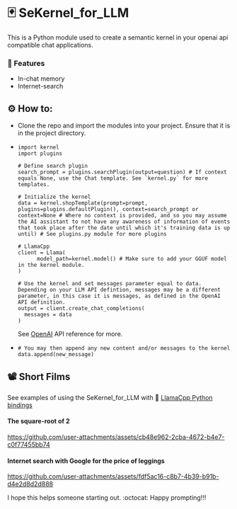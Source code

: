 # 🃏 SeKernel_for_LLM
This is a Python module used to create a semantic kernel in your openai api compatible chat applications.

### 🍬 Features
- In-chat memory
- Internet-search

## ⚙️ How to:
- Clone the repo and import the modules into your project. Ensure that it is in the project directory.
- ```
  import kernel
  import plugins

  # Define search plugin
  search_prompt = plugins.searchPlugin(output=question) # If context equals None, use the Chat template. See `kernel.py` for more templates.

  # Initialize the kernel
  data = kernel.shopTemplate(prompt=prompt, plugins=plugins.defaultPlugin(), context=search_prompt or context=None # Where no context is provided, and so you may assume the AI assistant to not have any awareness of information of events that took place after the date until which it's training data is up until) # See plugins.py module for more plugins

  # LlamaCpp
  client = Llama(
        model_path=kernel.model() # Make sure to add your GGUF model in the kernel module.
  )

  # Use the kernel and set messages parameter equal to data. Depending on your LLM API defintion, messages may be a different parameter, in this case it is messages, as defined in the OpenAI API definition.
  output = client.create_chat_completions(
    messages = data
  )
  ```
  See [OpenAI](https://platform.openai.com/docs/api-reference/chat/create) API reference for more.
- ```
  # You may then append any new content and/or messages to the kernel
  data.append(new_message)
  ```
## 📽️ Short Films
See examples of using the SeKernel_for_LLM with 🦙 [LlamaCpp Python bindings](https://github.com/abetlen/llama-cpp-python)

#### The square-root of 2
https://github.com/user-attachments/assets/cb48e962-2cba-4672-b4e7-c0f77455bb74

#### Internet search with Google for the price of leggings
https://github.com/user-attachments/assets/fdf5ac16-c8b7-4b39-b91b-d4e2d8d2d888




I hope this helps someone starting out. :octocat: Happy prompting!!!
